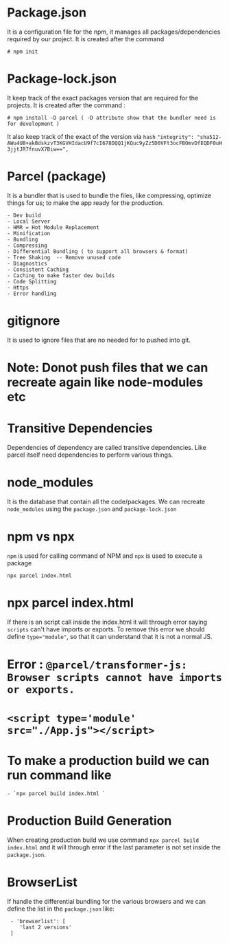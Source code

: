 # Package.json

It is a configuration file for the npm, it manages all packages/dependencies required by our project.
It is created after the command 

    # npm init

# Package-lock.json

It keep track of the exact packages version that are required for the projects.
It is created after the command :

    # npm install -D parcel ( -D attribute show that the bundler need is for development )

It also keep track of the exact of the version via `hash`
` "integrity": "sha512-AWu4UB+akBdskzvT3KGVHIdacU9f7cI678DQQ1jKQuc9yZz5D0VFt3ocFBOmvDfEQDF0uH3jjtJR7fnuvX7Biw==", `

# Parcel (package)

It is a bundler that is used to bundle the files, like compressing, optimize things for us; to make the app ready for the production.

    - Dev build
    - Local Server
    - HMR = Hot Module Replacement
    - Minification
    - Bundling 
    - Compressing 
    - Differential Bundling ( to support all browsers & format)
    - Tree Shaking  -- Remove unused code
    - Diagnostics
    - Consistent Caching 
    - Caching to make faster dev builds
    - Code Splitting
    - Https
    - Error handling

# gitignore

It is used to ignore files that are no needed for to pushed into git. 
# Note: Donot push files that we can recreate again like node-modules etc

# Transitive Dependencies

Dependencies of dependency are called transitive dependencies. Like parcel itself need dependencies to perform various things.

# node_modules

It is the database that contain all the code/packages. We can recreate `node_modules` using the `package.json` and `package-lock.json`

# npm vs npx

`npm` is used for calling command of NPM and `npx` is used to execute a package

`npx parcel index.html`

# npx parcel index.html

If there is an script call inside the index.html it will through error saying `scripts` can't have imports or exports.
To remove this error we should define `type="module"`, so that it can understand that it is not a normal JS.

  # Error : `@parcel/transformer-js: Browser scripts cannot have imports or exports.`

  # ` <script type='module' src="./App.js"></script> `

# To make a production build we can run command like
    - `npx parcel build index.html `

# Production Build Generation

When creating production build we use command ` npx parcel build index.html ` and it will through error if the last parameter is not set inside the `package.json`. 

# BrowserList

If handle the differential bundling for the various browsers and we can define the list in the `package.json` like:

     - 'browserlist': [
        'last 2 versions'
     ]